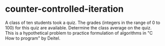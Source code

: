 # counter-controlled-iteration
A class of ten students took a quiz. The grades (integers in the range of 0 to 100) for this quiz are available. Determine the class average on the quiz.
This is a hypothetical problem to practice formulation of algorithms in "C How to program" by Deitel.
